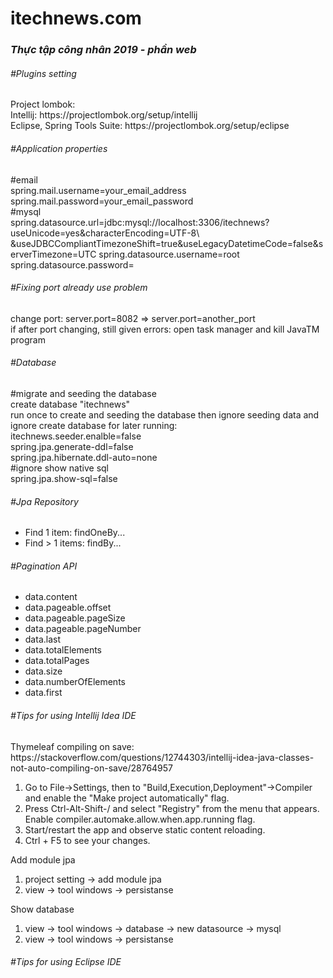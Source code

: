 # itechnews.com
<h3><i>Thực tập công nhân 2019 - phần web</i></h3>

<h6>#Plugins setting</h6>
<p>
Project lombok:<br>
Intellij: https://projectlombok.org/setup/intellij<br>
Eclipse, Spring Tools Suite: https://projectlombok.org/setup/eclipse 
</p>

<h6>#Application properties</h6>
<p>
#email<br>
spring.mail.username=your_email_address<br>
spring.mail.password=your_email_password
<br>#mysql<br>
spring.datasource.url=jdbc:mysql://localhost:3306/itechnews?useUnicode=yes&characterEncoding=UTF-8\
  &useJDBCCompliantTimezoneShift=true&useLegacyDatetimeCode=false&serverTimezone=UTC
spring.datasource.username=root<br>
spring.datasource.password=
</p>

<h6>#Fixing port already use problem</h6>
<p>
change port: server.port=8082 => server.port=another_port<br>
if after port changing, still given errors: open task manager and kill JavaTM program
</p>

<h6>#Database</h6>
<p>
#migrate and seeding the database <br/>
create database "itechnews"<br>
run once to create and seeding the database then ignore seeding data and ignore create database for later running:<br>
itechnews.seeder.enalble=false<br/>
spring.jpa.generate-ddl=false<br/>
spring.jpa.hibernate.ddl-auto=none<br/>
#ignore show native sql <br/>
spring.jpa.show-sql=false
</p>

<h6>#Jpa Repository</h6>
<p>
<ul>
    <li>Find 1 item: findOneBy...</li>
    <li>Find > 1 items: findBy...</li>
</ul>
</p>

<h6>#Pagination API</h6>
<p>
<ul>
    <li>data.content</li>
    <li>data.pageable.offset</li>
    <li>data.pageable.pageSize</li>
    <li>data.pageable.pageNumber</li>
    <li>data.last</li>
    <li>data.totalElements</li>
    <li>data.totalPages</li>
    <li>data.size</li>
    <li>data.numberOfElements</li>
    <li>data.first</li>
</ul>
</p>

<h6>#Tips for using Intellij Idea IDE</h6>
<p>Thymeleaf compiling on save: https://stackoverflow.com/questions/12744303/intellij-idea-java-classes-not-auto-compiling-on-save/28764957<p>
<ol>
    <li>Go to File->Settings, then to "Build,Execution,Deployment"->Compiler and enable the "Make project automatically" flag.</li>
    <li>Press Ctrl-Alt-Shift-/ and select "Registry" from the menu that appears. Enable compiler.automake.allow.when.app.running flag.</li>
    <li>Start/restart the app and observe static content reloading.</li>
    <li>Ctrl + F5 to see your changes.</li>
</ol>

<p>Add module jpa<p>
<ol>
    <li>project setting -> add module jpa</li>
    <li>view -> tool windows -> persistanse</li>
</ol>

<p>Show database<p>
<ol>
    <li>view -> tool windows -> database -> new datasource -> mysql</li>
    <li>view -> tool windows -> persistanse</li>
</ol>
<h6>#Tips for using Eclipse IDE</h6>